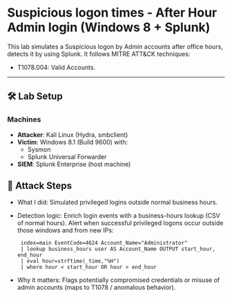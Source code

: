 # Suspicious logon times - After Hour Admin login (Windows 8 + Splunk)

This lab simulates a Suspicious logon by Admin accounts after office hours, detects it by using Splunk. It follows MITRE ATT&CK techniques:
- T1078.004: Valid Accounts.
---

## 🛠️ Lab Setup

### Machines
- **Attacker**: Kali Linux (Hydra, smbclient)
- **Victim**: Windows 8.1 (Build 9600) with:
  - Sysmon
  - Splunk Universal Forwarder
- **SIEM**: Splunk Enterprise (host machine)


## 🧪 Attack Steps
- What I did: Simulated privileged logins outside normal business hours.

- Detection logic: Enrich login events with a business-hours lookup (CSV of normal hours). Alert when successful privileged logons occur outside those windows and from new IPs:

   ```spl
    index=main EventCode=4624 Account_Name="Administrator"
    | lookup business_hours user AS Account_Name OUTPUT start_hour, end_hour
    | eval hour=strftime(_time,"%H")
    | where hour < start_hour OR hour > end_hour
   ```

- Why it matters: Flags potentially compromised credentials or misuse of admin accounts (maps to T1078 / anomalous behavior).